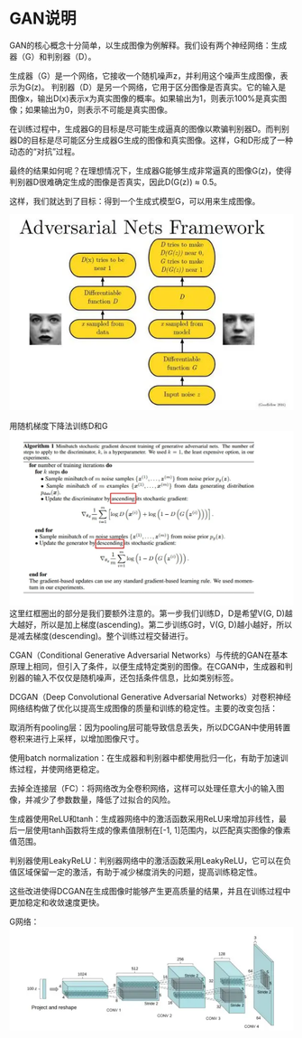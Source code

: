 # GAN说明

GAN的核心概念十分简单，以生成图像为例解释。我们设有两个神经网络：生成器（G）和判别器（D）。

生成器（G）是一个网络，它接收一个随机噪声z，并利用这个噪声生成图像，表示为G(z)。
判别器（D）是另一个网络，它用于区分图像是否真实。它的输入是图像x，输出D(x)表示x为真实图像的概率。如果输出为1，则表示100%是真实图像；如果输出为0，则表示不可能是真实图像。

在训练过程中，生成器G的目标是尽可能生成逼真的图像以欺骗判别器D。而判别器D的目标是尽可能区分生成器G生成的图像和真实图像。这样，G和D形成了一种动态的“对抗”过程。

最终的结果如何呢？在理想情况下，生成器G能够生成非常逼真的图像G(z)，使得判别器D很难确定生成的图像是否真实，因此D(G(z)) ≈ 0.5。

这样，我们就达到了目标：得到一个生成式模型G，可以用来生成图像。

![alt text](v2-95c709a87749e0778248fc8fdd289b83_1440w.webp)

用随机梯度下降法训练D和G
![alt text](v2-78851777a659db4821695242cd39b42e_1440w.webp)
这里红框圈出的部分是我们要额外注意的。第一步我们训练D，D是希望V(G, D)越大越好，所以是加上梯度(ascending)。第二步训练G时，V(G, D)越小越好，所以是减去梯度(descending)。整个训练过程交替进行。

CGAN（Conditional Generative Adversarial Networks）与传统的GAN在基本原理上相同，但引入了条件，以便生成特定类别的图像。在CGAN中，生成器和判别器的输入不仅仅是随机噪声，还包括条件信息，比如类别标签。

DCGAN（Deep Convolutional Generative Adversarial Networks）对卷积神经网络结构做了优化以提高生成图像的质量和训练的稳定性。主要的改变包括：

取消所有pooling层：因为pooling层可能导致信息丢失，所以DCGAN中使用转置卷积来进行上采样，以增加图像尺寸。

使用batch normalization：在生成器和判别器中都使用批归一化，有助于加速训练过程，并使网络更稳定。

去掉全连接层（FC）：将网络改为全卷积网络，这样可以处理任意大小的输入图像，并减少了参数数量，降低了过拟合的风险。

生成器使用ReLU和tanh：生成器网络中的激活函数采用ReLU来增加非线性，最后一层使用tanh函数将生成的像素值限制在[-1, 1]范围内，以匹配真实图像的像素值范围。

判别器使用LeakyReLU：判别器网络中的激活函数采用LeakyReLU，它可以在负值区域保留一定的激活，有助于减少梯度消失的问题，提高训练稳定性。

这些改进使得DCGAN在生成图像时能够产生更高质量的结果，并且在训练过程中更加稳定和收敛速度更快。

G网络：
![alt text](v2-1c06594f38b896e8d15154592bae0309_1440w.webp)

